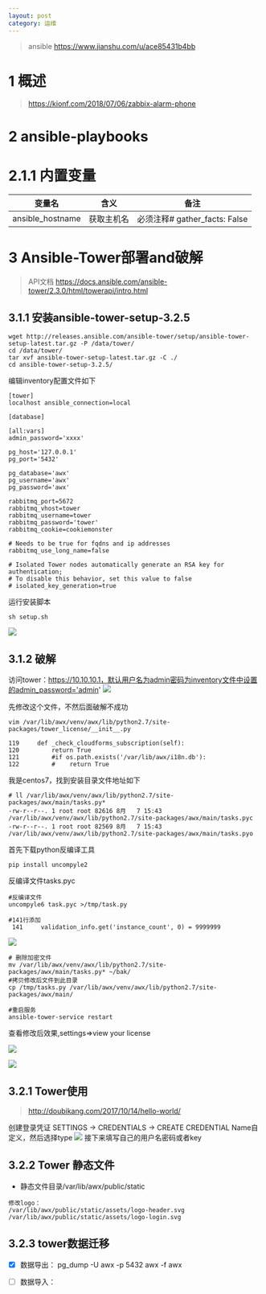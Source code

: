 ```yaml
---
layout: post
category: 运维
---
```


> ansible
> https://www.jianshu.com/u/ace85431b4bb


# 1 概述
> https://kionf.com/2018/07/06/zabbix-alarm-phone
# 2 ansible-playbooks
# 2.1.1 内置变量

| 变量名 | 含义 |备注  |
| --- | --- | --- |
|ansible_hostname |  获取主机名| 必须注释# gather_facts: False |
# 3 Ansible-Tower部署and破解
>API文档 https://docs.ansible.com/ansible-tower/2.3.0/html/towerapi/intro.html
## 3.1.1 安装ansible-tower-setup-3.2.5

```
wget http://releases.ansible.com/ansible-tower/setup/ansible-tower-setup-latest.tar.gz -P /data/tower/
cd /data/tower/
tar xvf ansible-tower-setup-latest.tar.gz -C ./
cd ansible-tower-setup-3.2.5/
```
编辑inventory配置文件如下


```
[tower]
localhost ansible_connection=local

[database]

[all:vars]
admin_password='xxxx'

pg_host='127.0.0.1'
pg_port='5432'

pg_database='awx'
pg_username='awx'
pg_password='awx'

rabbitmq_port=5672
rabbitmq_vhost=tower
rabbitmq_username=tower
rabbitmq_password='tower'
rabbitmq_cookie=cookiemonster

# Needs to be true for fqdns and ip addresses
rabbitmq_use_long_name=false

# Isolated Tower nodes automatically generate an RSA key for authentication;
# To disable this behavior, set this value to false
# isolated_key_generation=true
```

运行安装脚本

```
sh setup.sh
```
![](/assets/img/15336280609790.jpg)
## 3.1.2 破解
访问tower：https://10.10.10.1，默认用户名为admin密码为inventory文件中设置的admin_password='admin'
![](/assets/img/15336281451514.jpg)


先修改这个文件，不然后面破解不成功

```
vim /var/lib/awx/venv/awx/lib/python2.7/site-packages/tower_license/__init__.py

119     def _check_cloudforms_subscription(self):
120         return True
121         #if os.path.exists('/var/lib/awx/i18n.db'):
122         #    return True
```
我是centos7，找到安装目录文件地址如下

```
# ll /var/lib/awx/venv/awx/lib/python2.7/site-packages/awx/main/tasks.py*
-rw-r--r--. 1 root root 82616 8月   7 15:43 /var/lib/awx/venv/awx/lib/python2.7/site-packages/awx/main/tasks.pyc
-rw-r--r--. 1 root root 82569 8月   7 15:43 /var/lib/awx/venv/awx/lib/python2.7/site-packages/awx/main/tasks.pyo
```

首先下载python反编译工具


```
pip install uncompyle2
```

反编译文件tasks.pyc


```
#反编译文件
uncompyle6 task.pyc >/tmp/task.py
```

```
#141行添加
 141     validation_info.get('instance_count', 0) = 9999999
```
![](/assets/img/15336283712765.jpg)



```
# 删除加密文件
mv /var/lib/awx/venv/awx/lib/python2.7/site-packages/awx/main/tasks.py* ~/bak/
#拷贝修改后文件到此目录
cp /tmp/tasks.py /var/lib/awx/venv/awx/lib/python2.7/site-packages/awx/main/

#重启服务
ansible-tower-service restart
```

查看修改后效果,settings=>view your license

![](/assets/img/15336285952969.jpg)

![](/assets/img/15336286092415.jpg)

## 3.2.1 Tower使用
> http://doubikang.com/2017/10/14/hello-world/


创建登录凭证
SETTINGS -> CREDENTIALS -> CREATE CREDENTIAL
Name自定义，然后选择type
![](/assets/img/15336290707238.jpg)
接下来填写自己的用户名密码或者key
## 3.2.2 Tower 静态文件

- 静态文件目录/var/lib/awx/public/static

```
修改logo： 
/var/lib/awx/public/static/assets/logo-header.svg
/var/lib/awx/public/static/assets/logo-login.svg
```
## 3.2.3 tower数据迁移
* [x] 数据导出：
pg_dump -U awx  -p 5432 awx -f awx

* [ ] 数据导入：





